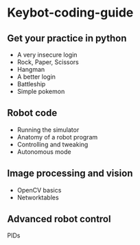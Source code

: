 # Keybot-coding-guide

## Get your practice in python

* A very insecure login
* Rock, Paper, Scissors
* Hangman
* A better login
* Battleship
* Simple pokemon

## Robot code
* Running the simulator
* Anatomy of a robot program
* Controlling and tweaking
* Autonomous mode

## Image processing and vision
* OpenCV basics
* Networktables

## Advanced robot control
PIDs
